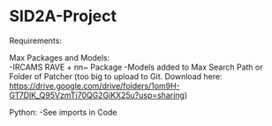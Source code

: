 # SID2A-Project

Requirements:

Max Packages and Models:    
-IRCAMS RAVE + nn~ Package
-Models added to Max Search Path or Folder of Patcher (too big to upload to Git. Download here:
https://drive.google.com/drive/folders/1om9H-GT7DlK_Q95VzmTi70QG2GiKX25u?usp=sharing)

Python:
-See imports in Code